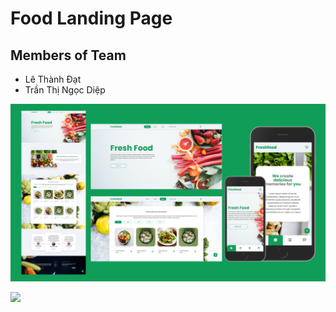# Food Landing Page

## Members of Team

- Lê Thành Đạt
- Trần Thị Ngọc Diệp

![](banner.png)

![](food-landing-page.png)
